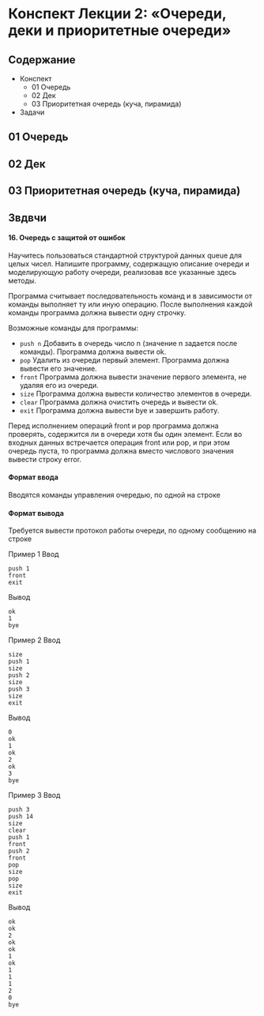 # Конспект Лекции 2: «Очереди, деки и приоритетные очереди»
## Содержание
- Конспект
    - 01 Очередь
    - 02 Дек
    - 03 Приоритетная очередь (куча, пирамида)
- Задачи

## 01 Очередь
## 02 Дек
## 03 Приоритетная очередь (куча, пирамида)

## Звдвчи

#### 16. Очередь с защитой от ошибок
Научитесь пользоваться стандартной структурой данных queue для целых чисел. Напишите программу, содержащую описание очереди и моделирующую работу очереди, реализовав все указанные здесь методы.

Программа считывает последовательность команд и в зависимости от команды выполняет ту или иную операцию. После выполнения каждой команды программа должна вывести одну строчку.

Возможные команды для программы:
- `push n`  Добавить в очередь число n (значение n задается после команды). Программа должна вывести ok.
- `pop` Удалить из очереди первый элемент. Программа должна вывести его значение.
- `front` Программа должна вывести значение первого элемента, не удаляя его из очереди.
- `size` Программа должна вывести количество элементов в очереди.
- `clear` Программа должна очистить очередь и вывести ok.
- `exit` Программа должна вывести bye и завершить работу.

Перед исполнением операций front и pop программа должна проверять, содержится ли в очереди хотя бы один элемент. Если во входных данных встречается операция front или pop, и при этом очередь пуста, то программа должна вместо числового значения вывести строку error.

#### Формат ввода
Вводятся команды управления очередью, по одной на строке

#### Формат вывода
Требуется вывести протокол работы очереди, по одному сообщению на строке

Пример 1
Ввод
```
push 1
front
exit
```
Вывод
```
ok
1
bye
```
Пример 2
Ввод
```
size
push 1
size
push 2
size
push 3
size
exit
```
Вывод
```
0
ok
1
ok
2
ok
3
bye
```
Пример 3
Ввод
```
push 3
push 14
size
clear
push 1
front
push 2
front
pop
size
pop
size
exit
```
Вывод
```
ok
ok
2
ok
ok
1
ok
1
1
1
2
0
bye
```
